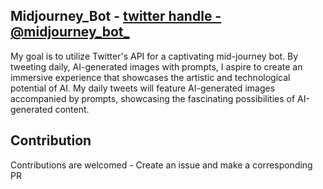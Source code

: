 ## Midjourney_Bot - [twitter handle - @midjourney_bot_](https://twitter.com/midjourney_bot_)

My goal is to utilize Twitter's API for a captivating mid-journey bot. By tweeting daily, AI-generated images with prompts, I aspire to create an immersive experience that showcases the artistic and technological potential of AI. My daily tweets will feature AI-generated images accompanied by prompts, showcasing the fascinating possibilities of AI-generated content.

## Contribution

Contributions are welcomed - Create an issue and make a corresponding PR